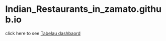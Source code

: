 # Indian_Restaurants_in_zamato.github.io


click here to see [Tabelau dashbaord](https://public.tableau.com/shared/MFBRX9HTR?:display_count=n&:origin=viz_share_link)
